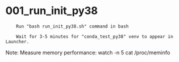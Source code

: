 # 001_run_init_py38

        Run "bash run_init_py38.sh" command in bash

        Wait for 3-5 minutes for "conda_test_py38" venv to appear in Launcher.
 
 Note: Measure memory performance:  watch -n 5 cat /proc/meminfo
